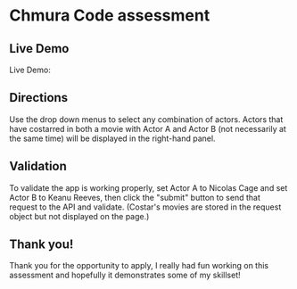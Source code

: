 # Chmura Code assessment

## Live Demo
Live Demo:

## Directions
Use the drop down menus to select any combination of actors. Actors that have costarred in both a movie with Actor A and Actor B (not necessarily at the same time) will be displayed in the right-hand panel.

## Validation
To validate the app is working properly, set Actor A to Nicolas Cage and set Actor B to Keanu Reeves, then click the "submit" button to send that request to the API and validate. (Costar's movies are stored in the request object but not displayed on the page.)

## Thank you!
Thank you for the opportunity to apply, I really had fun working on this assessment and hopefully it demonstrates some of my skillset!
